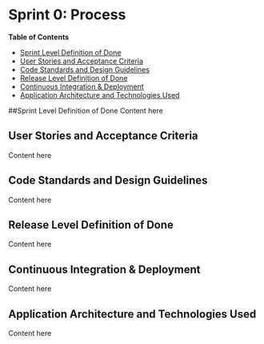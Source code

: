 **Sprint 0: Process**
============

**Table of Contents**

  * [Sprint Level Definition of Done](#sprint-done-definition)
  * [User Stories and Acceptance Criteria](#user-stories)
  * [Code Standards and Design Guidelines](#code-design)
  * [Release Level Definition of Done](#done-definition)
  * [Continuous Integration & Deployment ](#ci_cd)
  * [Application Architecture and Technologies Used ](#arch-tech)
  
##Sprint Level Definition of Done <a id="sprint-done-definition"></a>
Content here

## User Stories and Acceptance Criteria <a id="user-stories"></a>
Content here

## Code Standards and Design Guidelines <a id="code-design"></a>
Content here

## Release Level Definition of Done <a id="done-definition"></a>
Content here

## Continuous Integration & Deployment <a id="ci_cd"></a>
Content here

## Application Architecture and Technologies Used <a id="arch-tech"></a> 
Content here
